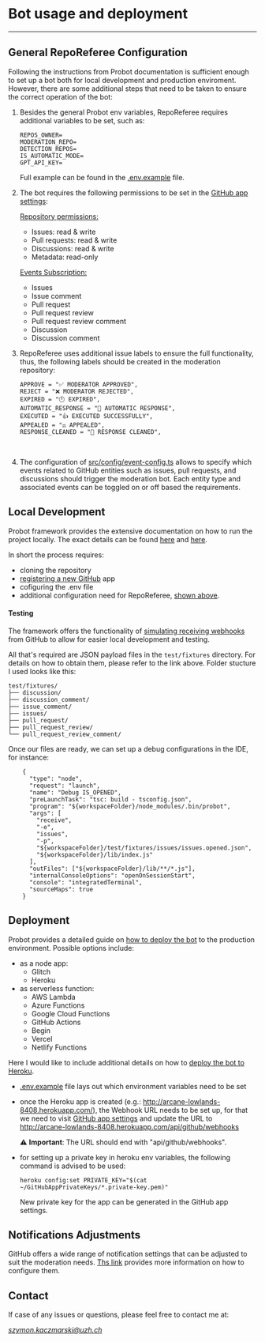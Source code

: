 # Bot usage and deployment

---

## General RepoReferee Configuration

Following the instructions from Probot documentation is sufficient enough to set up a bot both for local development and production enviroment. However, there are some additional steps that need to be taken to ensure the correct operation of the bot:

1. Besides the general Probot env variables, RepoReferee requires additional variables to be set, such as:

   ```
   REPOS_OWNER=
   MODERATION_REPO=
   DETECTION_REPOS=
   IS_AUTOMATIC_MODE=
   GPT_API_KEY=
   ```

   Full example can be found in the [.env.example](../.env.example) file.
   <br/>

2. The bot requires the following permissions to be set in the [GitHub app settings](https://github.com/settings/apps):

   <u>Repository permissions:</u>

   - Issues: read & write
   - Pull requests: read & write
   - Discussions: read & write
   - Metadata: read-only

   <u>Events Subscription:</u>

   - Issues
   - Issue comment
   - Pull request
   - Pull request review
   - Pull request review comment
   - Discussion
   - Discussion comment
     <br/>

3. RepoReferee uses additional issue labels to ensure the full functionality, thus, the following labels should be created in the moderation repository:

   ```
   APPROVE = "✅ MODERATOR APPROVED",
   REJECT = "❌ MODERATOR REJECTED",
   EXPIRED = "🕛 EXPIRED",
   AUTOMATIC_RESPONSE = "🤖 AUTOMATIC RESPONSE",
   EXECUTED = "👍 EXECUTED SUCCESSFULLY",
   APPEALED = "⚖️ APPEALED",
   RESPONSE_CLEANED = "🧹 RESPONSE CLEANED",
   ```

   <br/>

4. The configuration of [src/config/event-config.ts](../src/config/event-config.ts) allows to specify which events related to GitHub entities such as issues, pull requests, and discussions should trigger the moderation bot. Each entity type and associated events can be toggled on or off based the requirements.

## Local Development

Probot framework provides the extensive documentation on how to run the project locally.
The exact details can be found [here](https://probot.github.io/docs/development/) and [here](https://probot.github.io/docs/development/#manually-configuring-a-github-app).

In short the process requires:

- cloning the repository
- [registering a new GitHub](https://github.com/settings/apps/new) app
- cofiguring the .env file
- additional configuration need for RepoReferee, [shown above](./3_setup_and_deployment.md#General-RepoReferee-Configuration).

#### Testing

The framework offers the functionality of [simulating receiving webhooks](https://probot.github.io/docs/simulating-webhooks/) from GitHub to allow for easier local development and testing.

All that's required are JSON payload files in the `test/fixtures` directory. For details on how to obtain them, please refer to the link above.
Folder stucture I used looks like this:

```plaintext
test/fixtures/
├── discussion/
├── discussion_comment/
├── issue_comment/
├── issues/
├── pull_request/
├── pull_request_review/
└── pull_request_review_comment/
```

Once our files are ready, we can set up a debug configurations in the IDE, for instance:

```
    {
      "type": "node",
      "request": "launch",
      "name": "Debug IS_OPENED",
      "preLaunchTask": "tsc: build - tsconfig.json",
      "program": "${workspaceFolder}/node_modules/.bin/probot",
      "args": [
        "receive",
        "-e",
        "issues",
        "-p",
        "${workspaceFolder}/test/fixtures/issues/issues.opened.json",
        "${workspaceFolder}/lib/index.js"
      ],
      "outFiles": ["${workspaceFolder}/lib/**/*.js"],
      "internalConsoleOptions": "openOnSessionStart",
      "console": "integratedTerminal",
      "sourceMaps": true
    }
```

## Deployment

Probot provides a detailed guide on [how to deploy the bot](https://probot.github.io/docs/deployment/#deploy-the-app) to the production environment.
Possible options include:
- as a node app:
  - Glitch
  - Heroku
- as serverless function:
  - AWS Lambda
  - Azure Functions
  - Google Cloud Functions
  - GitHub Actions
  - Begin
  - Vercel
  - Netlify Functions

Here I would like to include additional details on how to [deploy the bot to Heroku](https://probot.github.io/docs/deployment/#deploy-the-app).
- [.env.example](../.env.example) file lays out which environment variables need to be set
- once the Heroku app is created (e.g.: http://arcane-lowlands-8408.herokuapp.com/), the Webhook URL needs to be set up, for that we need to visit [GitHub app settings](https://github.com/settings/apps) and update the URL to http://arcane-lowlands-8408.herokuapp.com/api/github/webhooks

  ⚠️ **Important**: The URL should end with "api/github/webhooks".
- for setting up a private key in heroku env variables, the following command is advised to be used:
  ```
  heroku config:set PRIVATE_KEY="$(cat ~/GitHubAppPrivateKeys/*.private-key.pem)"
  ```
  New private key for the app can be generated in the GitHub app settings.

## Notifications Adjustments

GitHub offers a wide range of notification settings that can be adjusted to suit the moderation needs. [Ths link](https://docs.github.com/en/account-and-profile/managing-subscriptions-and-notifications-on-github/setting-up-notifications/configuring-notifications#configuring-your-watch-settings-for-an-individual-repository) provides more information on how to configure them.

## Contact

If case of any issues or questions, please feel free to contact me at:

<p><i><a href="mailto:szymon.kaczmarski@uzh.ch">szymon.kaczmarski@uzh.ch</a></i></p>
